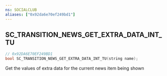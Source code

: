 ```yaml
---
ns: SOCIALCLUB
aliases: ["0x92da6e70ef249bd1"]
---
```

## SC_TRANSITION_NEWS_GET_EXTRA_DATA_INT_TU

```c
// 0x92DA6E70EF249BD1
bool SC_TRANSITION_NEWS_GET_EXTRA_DATA_INT_TU(string name);
```

Get the values of extra data for the current news item being shown

